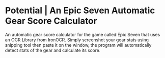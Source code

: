 # Potential | An Epic Seven Automatic Gear Score Calculator

An automatic gear score calculator for the game called Epic Seven that uses an OCR Library from IronOCR. Simply screenshot your gear stats using snipping tool then paste it on the window, the program will automatically detect stats of the gear and calculate its score.
